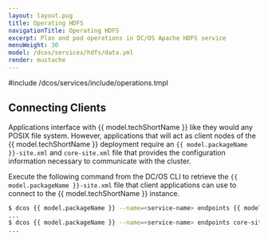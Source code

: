 ```yaml
---
layout: layout.pug
title: Operating HDFS
navigationTitle: Operating HDFS
excerpt: Plan and pod operations in DC/OS Apache HDFS service
menuWeight: 30
model: /dcos/services/hdfs/data.yml
render: mustache
---
```


#include /dcos/services/include/operations.tmpl

## Connecting Clients

Applications interface with {{ model.techShortName }} like they would any POSIX file system. However, applications that will act as client nodes of the {{ model.techShortName }} deployment require an `{{ model.packageName }}-site.xml` and `core-site.xml` file that provides the configuration information necessary to communicate with the cluster.

Execute the following command from the DC/OS CLI to retrieve the `{{ model.packageName }}-site.xml` file that client applications can use to connect to the {{ model.techShortName }} instance.

```bash
$ dcos {{ model.packageName }} --name=<service-name> endpoints {{ model.packageName }}-site.xml
...
$ dcos {{ model.packageName }} --name=<service-name> endpoints core-site.xml
...
```
